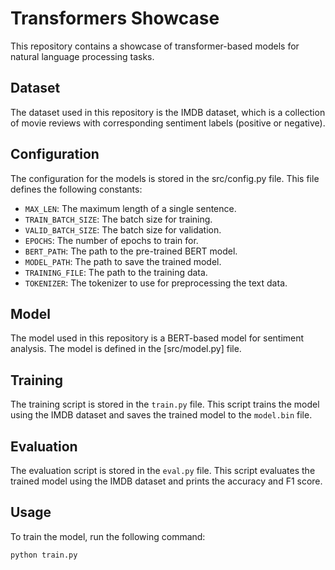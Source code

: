 # Transformers Showcase

This repository contains a showcase of transformer-based models for natural language processing tasks.

## Dataset

The dataset used in this repository is the IMDB dataset, which is a collection of movie reviews with corresponding sentiment labels (positive or negative).

## Configuration

The configuration for the models is stored in the src/config.py 
file. This file defines the following constants:

* `MAX_LEN`: The maximum length of a single sentence.
* `TRAIN_BATCH_SIZE`: The batch size for training.
* `VALID_BATCH_SIZE`: The batch size for validation.
* `EPOCHS`: The number of epochs to train for.
* `BERT_PATH`: The path to the pre-trained BERT model.
* `MODEL_PATH`: The path to save the trained model.
* `TRAINING_FILE`: The path to the training data.
* `TOKENIZER`: The tokenizer to use for preprocessing the text data.

## Model

The model used in this repository is a BERT-based model for sentiment analysis. The model is defined in the [src/model.py] file.

## Training

The training script is stored in the `train.py` file. This script trains the model using the IMDB dataset and saves the trained model to the `model.bin` file.

## Evaluation

The evaluation script is stored in the `eval.py` file. This script evaluates the trained model using the IMDB dataset and prints the accuracy and F1 score.

## Usage

To train the model, run the following command:
```bash
python train.py